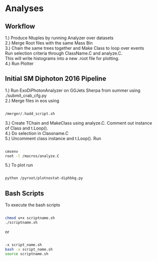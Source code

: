 # Analyses

## Workflow
1.) Produce Ntuples by running Analyzer over datasets <br />
2.) Merge Root files with the same Mass Bin <br />
3.) Chain the same trees together and Make Class to loop over events <br />
Run selection criteria through ClassName.C and analyze.C. <br />
This will write histograms into a new .root file for plotting. <br />
4.) Run Plotter <br />

## Initial SM Diphoton 2016 Pipeline
1.) Run ExoDiPhotonAnalyzer on GGJets Sherpa from summer using ./submit_crab_cfg.py <br />
2.) Merge files in eos using 
```bash

/merger/.hadd_script.sh

```
3.) Create TChain and MakeClass using analyze.C. Comment out instance of Class and t.Loop(). <br />
4.) Do selection in Classname.C <br />
5.) Uncomment class instance and t.Loop(). Run 
```bash

cmsenv
root -l /macros/analyze.C

```  
5.) To plot run 
```bash

python /pyroot/plotnostat-diphbkg.py

```

## Bash Scripts
To execute the bash scripts <br />
```bash

chmod u+x scriptname.sh 
./scriptname.sh  

```

or <br />

```bash

-x script_name.sh 
bash -x script_name.sh 
source scriptname.sh 

```

